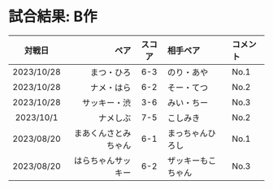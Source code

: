 # 試合結果: B作 

| 対戦日 | ペア | スコア | 相手ペア | コメント |
| :---: | ----: | :---: | :---- | :---- |
| 2023/10/28 | まつ・ひろ | 6-3 | のり・あや | No.1 |
| 2023/10/28 | ナメ・はら | 6-2 | そー・てつ | No.2 |
| 2023/10/28 | サッキー・渋 | 3-6 | みい・ちー | No.3 |
| 2023/10/1 | ナメしぶ | 7-5 | こしみき | No.2 |
| 2023/08/20 | まあくんさとみちゃん | 6-1 | まっちゃんひろし | No.1|
| 2023/08/20 | はらちゃんサッキー | 6-2 | ザッキーもこちゃん | No.3|

